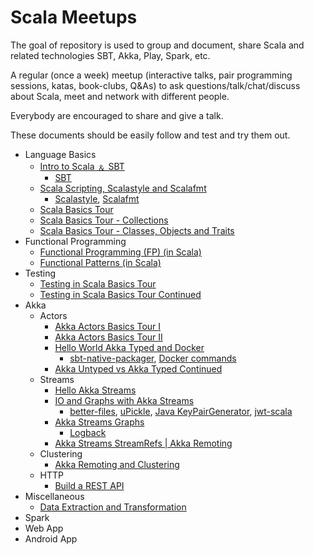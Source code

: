 # Scala Meetups

The goal of repository is used to group and document, share Scala and related technologies SBT, Akka, Play, Spark, etc.

A regular (once a week) meetup (interactive talks, pair programming sessions, katas, book-clubs, Q&As) to ask questions/talk/chat/discuss about Scala, meet and network with different people.

Everybody are encouraged to share and give a talk.  

These documents should be easily follow and test and try them out.

- Language Basics
  - [Intro to Scala &#65120; SBT](https://github.com/kasonchan/scalameetups/tree/master/scalameetup1)
    - [SBT](https://www.scala-sbt.org/1.x/docs/index.html)
  - [Scala Scripting, Scalastyle and Scalafmt](https://github.com/kasonchan/scalameetups/tree/master/scalameetup2)
    - [Scalastyle](http://www.scalastyle.org/), [Scalafmt](http://scalameta.org/scalafmt/)
  - [Scala Basics Tour](https://github.com/kasonchan/scalameetups/tree/master/scalameetup3)
  - [Scala Basics Tour - Collections](https://github.com/kasonchan/scalameetups/tree/master/scalameetup6-slides)
  - [Scala Basics Tour - Classes, Objects and Traits](https://github.com/kasonchan/scalameetups/tree/master/scalameetup7)
- Functional Programming
  - [Functional Programming (FP) (in Scala)](https://github.com/kasonchan/scalameetups/tree/master/scalameetup8)
  - [Functional Patterns (in Scala)](https://github.com/kasonchan/scalameetups/tree/master/scalameetup9)
- Testing
  - [Testing in Scala Basics Tour](https://github.com/kasonchan/scalameetups/tree/master/scalameetup12)
  - [Testing in Scala Basics Tour Continued](https://github.com/kasonchan/scalameetups/tree/master/scalameetup13)
- Akka
  - Actors
    - [Akka Actors Basics Tour I](https://github.com/kasonchan/scalameetups/tree/master/scalameetup4-slides)
    - [Akka Actors Basics Tour II](https://github.com/kasonchan/scalameetups/tree/master/scalameetup5-slides)
    - [Hello World Akka Typed and Docker](https://github.com/kasonchan/scalameetups/tree/master/scalameetup16)
      - [sbt-native-packager](https://github.com/sbt/sbt-native-packager), [Docker commands](https://docs.docker.com/engine/reference/commandline/docker/)
    - [Akka Untyped vs Akka Typed Continued](https://github.com/kasonchan/scalameetups/tree/master/scalameetup17)
  - Streams
    - [Hello Akka Streams](https://github.com/kasonchan/scalameetups/tree/master/scalameetup18)
    - [IO and Graphs with Akka Streams](https://github.com/kasonchan/scalameetups/tree/master/scalameetup19)
      - [better-files](https://github.com/pathikrit/better-files), [uPickle](http://www.lihaoyi.com/upickle/), [Java KeyPairGenerator](https://docs.oracle.com/javase/7/docs/api/java/security/KeyPairGenerator.html),  [jwt-scala](https://github.com/pauldijou/jwt-scala)
    - [Akka Streams Graphs](https://github.com/kasonchan/scalameetups/tree/master/scalameetup20)
      - [Logback](https://logback.qos.ch/)
    - [Akka Streams StreamRefs | Akka Remoting](https://github.com/kasonchan/scalameetups/tree/master/scalameetup21)
  - Clustering
    - [Akka Remoting and Clustering](https://github.com/kasonchan/scalameetups/tree/master/scalameetup22)
  - HTTP
    - [Build a REST API](https://github.com/kasonchan/scalameetups/tree/master/scalameetup10)
- Miscellaneous
  - [Data Extraction and Transformation](https://github.com/kasonchan/scalameetups/tree/master/scalameetup14)
- Spark
- Web App
- Android App

